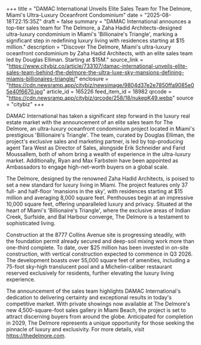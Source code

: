 +++
title = "DAMAC International Unveils Elite Sales Team for The Delmore, Miami's Ultra-Luxury Oceanfront Condominium"
date = "2025-08-18T22:15:35Z"
draft = false
summary = "DAMAC International announces a top-tier sales team for The Delmore, a Zaha Hadid Architects-designed ultra-luxury condominium in Miami's 'Billionaire's Triangle', marking a significant step in redefining luxury living with residences starting at $15 million."
description = "Discover The Delmore, Miami's ultra-luxury oceanfront condominium by Zaha Hadid Architects, with an elite sales team led by Douglas Elliman. Starting at $15M."
source_link = "https://www.citybiz.co/article/733107/damac-international-unveils-elite-sales-team-behind-the-delmore-the-ultra-luxe-sky-mansions-defining-miamis-billionaires-triangle/"
enclosure = "https://cdn.newsramp.app/citybiz/newsimage/9804d37e2e7850ffa9085e05e40f6670.jpg"
article_id = 165226
feed_item_id = 18982
qrcode = "https://cdn.newsramp.app/citybiz/qrcode/258/18/nukepK49.webp"
source = "citybiz"
+++

<p>DAMAC International has taken a significant step forward in the luxury real estate market with the announcement of an elite sales team for The Delmore, an ultra-luxury oceanfront condominium project located in Miami's prestigious 'Billionaire's Triangle'. The team, curated by Douglas Elliman, the project's exclusive sales and marketing partner, is led by top-producing agent Tara West as Director of Sales, alongside Erik Schneider and Farid Moussallem, both of whom bring a wealth of experience in the ultra-luxury market. Additionally, Ryan and Max Farbstein have been appointed as Ambassadors to engage high-net-worth buyers on a global scale.</p><p>The Delmore, designed by the renowned Zaha Hadid Architects, is poised to set a new standard for luxury living in Miami. The project features only 37 full- and half-floor 'mansions in the sky', with residences starting at $15 million and averaging 8,000 square feet. Penthouses begin at an impressive 10,000 square feet, offering unparalleled luxury and privacy. Situated at the heart of Miami's 'Billionaire's Triangle', where the exclusive areas of Indian Creek, Surfside, and Bal Harbour converge, The Delmore is a testament to sophisticated living.</p><p>Construction at the 8777 Collins Avenue site is progressing steadily, with the foundation permit already secured and deep-soil mixing work more than one-third complete. To date, over $25 million has been invested in on-site construction, with vertical construction expected to commence in Q3 2026. The development boasts over 55,000 square feet of amenities, including a 75-foot sky-high translucent pool and a Michelin-caliber restaurant reserved exclusively for residents, further elevating the luxury living experience.</p><p>The announcement of the sales team highlights DAMAC International's dedication to delivering certainty and exceptional results in today's competitive market. With private showings now available at The Delmore's new 4,500-square-foot sales gallery in Miami Beach, the project is set to attract discerning buyers from around the globe. Anticipated for completion in 2029, The Delmore represents a unique opportunity for those seeking the pinnacle of luxury and exclusivity. For more details, visit <a href='https://thedelmore.com' rel='nofollow' target='_blank'>https://thedelmore.com</a>.</p>